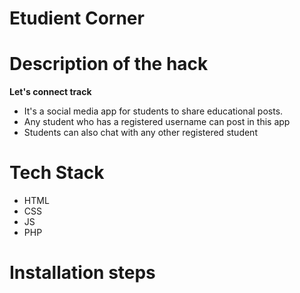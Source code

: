 # Etudient Corner

# Description of the hack
**Let's connect track**

- It's a social media app for students to share educational posts. 
- Any student who has a registered username can post in this app
- Students can also chat with any other registered student

# Tech Stack
- HTML
- CSS
- JS
- PHP

# Installation steps
